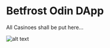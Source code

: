 # Betfrost Odin DApp

All Casinoes shall be put here...

![alt text](https://github.com/manga2/betfrost-odin-dapp/blob/master/image.jpg?raw=true)
